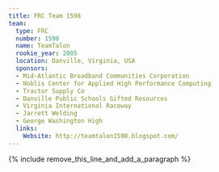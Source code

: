 ```yaml
---
title: FRC Team 1598
team:
  type: FRC
  number: 1598
  name: TeamTalon
  rookie_year: 2005
  location: Danville, Virginia, USA
  sponsors:
  - Mid-Atlantic Broadband Communities Corporation
  - Noblis Center for Applied High Performance Computing
  - Tractor Supply Co
  - Danville Public Schools Gifted Resources
  - Virginia International Raceway
  - Jarrett Welding
  - George Washington High
  links:
    Website: http://teamtalon1598.blogspot.com/
---
```


{% include remove_this_line_and_add_a_paragraph %}
